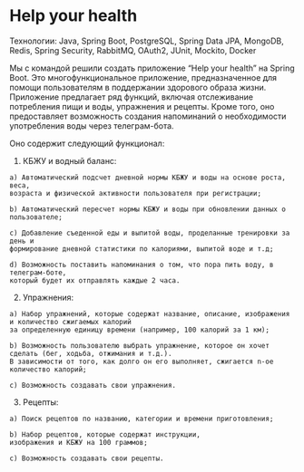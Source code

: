# Help your health

Технологии: Java, Spring Boot, PostgreSQL, Spring Data JPA, MongoDB, Redis, Spring Security, RabbitMQ, OAuth2, JUnit, Mockito, Docker

Мы с командой решили создать приложение “Help your health” на Spring Boot.  Это многофункциональное приложение, предназначенное для помощи пользователям в поддержании здорового образа жизни. Приложение предлагает ряд функций, включая отслеживание потребления пищи и воды, упражнения и рецепты. Кроме того, оно предоставляет возможность создания напоминаний о необходимости употребления воды через телеграм-бота.

Оно содержит следующий функционал:
  1) КБЖУ и водный баланс:
     
    a) Автоматический подсчет дневной нормы КБЖУ и воды на основе роста, веса, 
    возраста и физической активности пользователя при регистрации;

    b) Автоматический пересчет нормы КБЖУ и воды при обновлении данных о пользователе;
    
    c) Добавление съеденной еды и выпитой воды, проделанные тренировки за день и 
    формирование дневной статистики по калориями, выпитой воде и т.д;
    
    d) Возможность поставить напоминания о том, что пора пить воду, в телеграм-боте, 
    который будет их отправлять каждые 2 часа.
    
  2) Упражнения:
     
    a) Набор упражнений, которые содержат название, описание, изображения и количество сжигаемых калорий 
    за определенную единицу времени (например, 100 калорий за 1 км);

    b) Возможность пользователю выбрать упражнение, которое он хочет сделать (бег, ходьба, отжимания и т.д.). 
    В зависимости от того, как долго он его выполняет, сжигается n-ое количество калорий;
    
    c) Возможность создавать свои упражнения.
    
  3) Рецепты:
     
    a) Поиск рецептов по названию, категории и времени приготовления;

    b) Набор рецептов, которые содержат инструкции, 
    изображения и КБЖУ на 100 граммов;
    
    c) Возможность создавать свои рецепты.
